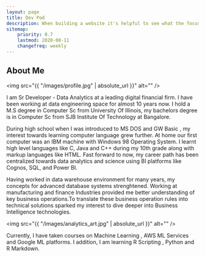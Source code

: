 ```yaml
---
layout: page
title: Dev Pod
description: When building a website it's helpful to see what the focus of your site is. This page is an example of how to show a website's focus.
sitemap:
    priority: 0.7
    lastmod: 2020-08-11
    changefreq: weekly
---
```

## About Me

<span class="image left"><img src="{{ "/images/profile.jpg" | absolute_url }}" alt="" /></span>

I am Sr Developer - Data Analytics at a leading digital financial firm. I have been working at data engineering space for almost 10 years now. I hold a M.S degree in Computer Sc from University Of Illinois, my bachelors degree is  in Computer Sc from SJB Institute Of Technology at Bangalore.

During high school when I was introduced to MS DOS and GW Basic , my interest towards learning computer language grew further. At home our first computer was an IBM machine with Windows 98 Operating System. I learnt high level languages like C, Java and C++ during my 10th grade along with markup languages like HTML. Fast forward to now, my career path has been centralized towards data analytics and science using BI platforms like Cognos, SQL, and Power BI. 


  <p>
  Having worked in data warehouse environment for many years, my concepts for advanced database systems strenghtened. Working at manufacturing and finance Industries provided me better understanding of key business operations.To translate these business operation rules into technical solutions sparked my interest to dive deeper into Business Intelligence technologies.
  </p>


<span class="image left"><img src="{{ "/images/analytics_art.jpg" | absolute_url }}" alt="" /></span>

Currently, I have taken courses on Machine Learning , AWS ML Services and Google ML platforms. I addition,  I am learning R Scripting , Python and R Markdown.
